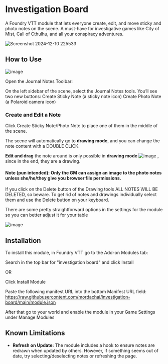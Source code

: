 # Investigation Board

A Foundry VTT module that lets everyone create, edit, and move sticky and photo notes on the scene. A must-have for investigative games like City of Mist, Call of Cthulhu, and all your conspiracy adventures.

![Screenshot 2024-12-10 225533](https://github.com/user-attachments/assets/f3e0d566-9aed-4607-8404-b9080fff920f)

## How to Use

![image](https://github.com/user-attachments/assets/c922e8d5-b168-4155-a5e3-229c06a54aa0)

Open the Journal Notes Toolbar:

On the left sidebar of the scene, select the Journal Notes tools.
You’ll see two new buttons:
Create Sticky Note (a sticky note icon)
Create Photo Note (a Polaroid camera icon)

### Create and Edit a Note

Click Create Sticky Note/Photo Note to place one of them in the middle of the scene.

The scene will automatically go to __drawing mode__, and you can change the note content with a DOUBLE CLICK.


__Edit and drag__ the note around is only possible in **drawing mode** ![image](https://github.com/user-attachments/assets/4b6ecb10-2ab4-4328-82fb-939bbcca1f91)
, since in the end, they are a drawing. 

#### **Note** (pun intended): Only the GM can assign an image to the photo notes unless she/he/they give you browser file permissions.

If you click on the Delete button of the Drawing tools ALL NOTES WILL BE DELETED, so beware. To get rid of notes and drawings individually select them and use the Delete button on your keyboard.

There are some pretty straightforward options in the settings for the module so you can better adjust it for your table

![image](https://github.com/user-attachments/assets/5acf7e09-4eb2-44b7-b002-4e7347698978)


## Installation

To install this module, in Foundry VTT go to the Add-on Modules tab:

Search in the top bar for "investigation board" and click Install

OR

Click Install Module

Paste the following manifest URL into the bottom Manifest URL field: https://raw.githubusercontent.com/mordachai/investigation-board/main/module.json

After that go to your world and enable the module in your Game Settings under Manage Modules

## Known Limitations

- **Refresh on Update:** The module includes a hook to ensure notes are redrawn when updated by others. However, if something seems out of date, try selecting/deselecting notes or refreshing the page.
